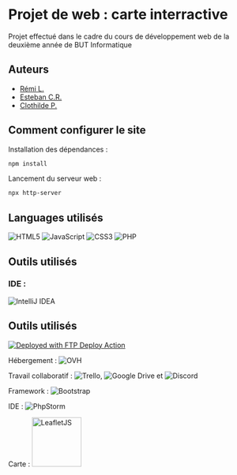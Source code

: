 # Projet de web : carte interractive

Projet effectué dans le cadre du cours de développement web de la deuxième année de BUT Informatique

## Auteurs

- [Rémi L.](https://github.com/remi-lem)
- [Esteban C.R.](https://github.com/EstebanCRz)
- [Clothilde P.](https://github.com/TorielLink)

## Comment configurer le site
Installation des dépendances :
```sh
npm install
```
Lancement du serveur web : 
```sh
npx http-server
```

## Languages utilisés
![HTML5](https://img.shields.io/badge/html5-%23E34F26.svg?style=for-the-badge&logo=html5&logoColor=white)
![JavaScript](https://img.shields.io/badge/javascript-%23323330.svg?style=for-the-badge&logo=javascript&logoColor=%23F7DF1E)
![CSS3](https://img.shields.io/badge/css3-%231572B6.svg?style=for-the-badge&logo=css3&logoColor=white)
![PHP](https://img.shields.io/badge/php-%23777BB4.svg?style=for-the-badge&logo=php&logoColor=white)
## Outils utilisés
### IDE :
![IntelliJ IDEA](https://img.shields.io/badge/IntelliJIDEA-000000.svg?style=for-the-badge&logo=intellij-idea&logoColor=white)

## Outils utilisés

[<img alt="Deployed with FTP Deploy Action" src="https://img.shields.io/badge/Deployed With-FTP DEPLOY ACTION-%3CCOLOR%3E?style=for-the-badge&color=0077b6">](https://github.com/SamKirkland/FTP-Deploy-Action)

Hébergement : ![OVH](https://img.shields.io/badge/ovh-%23123F6D.svg?style=for-the-badge&logo=ovh&logoColor=#123F6D)

Travail collaboratif : ![Trello](https://img.shields.io/badge/Trello-%23026AA7.svg?style=for-the-badge&logo=Trello&logoColor=white), ![Google Drive](https://img.shields.io/badge/Google%20Drive-4285F4?style=for-the-badge&logo=googledrive&logoColor=white) et ![Discord](https://img.shields.io/badge/Discord-%235865F2.svg?style=for-the-badge&logo=discord&logoColor=white)

Framework : ![Bootstrap](https://img.shields.io/badge/bootstrap-%238511FA.svg?style=for-the-badge&logo=bootstrap&logoColor=white)

IDE : ![PhpStorm](https://img.shields.io/badge/phpstorm-143?style=for-the-badge&logo=phpstorm&logoColor=black&color=black&labelColor=darkorchid)

Carte : <img src="https://leafletjs.com/docs/images/logo.png" alt="LeafletJS" width="100"/>
